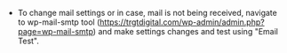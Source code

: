 - To change mail settings or in case, mail is not being received, navigate to wp-mail-smtp tool (https://trgtdigital.com/wp-admin/admin.php?page=wp-mail-smtp)
and make settings changes and test using "Email Test".

